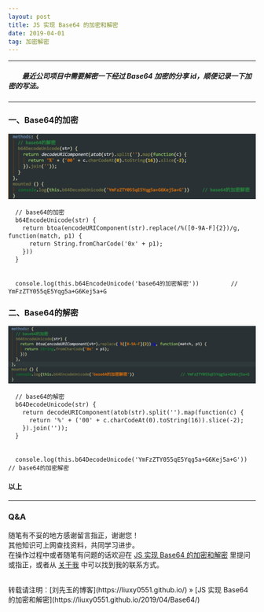 ```yaml
---
layout: post
title: JS 实现 Base64 的加密和解密
date: 2019-04-01
tag: 加密解密
---
```


___
##### 　　最近公司项目中需要解密一下经过 Base64 加密的分享 id，顺便记录一下加密的写法。

___

### 一、Base64的加密

![](/images/posts/Base64/b64DecodeUnicode.png)
<br>

      // base64的加密
      b64EncodeUnicode(str) {
        return btoa(encodeURIComponent(str).replace(/%([0-9A-F]{2})/g, function(match, p1) {
          return String.fromCharCode('0x' + p1);
        }))
      }


      console.log(this.b64EncodeUnicode('base64的加密解密'))         // YmFzZTY055qE5Yqg5a+G6Kej5a+G


### 二、Base64的解密

![](/images/posts/Base64/b64EncodeUnicode.png)
<br>

      // base64的解密
      b64DecodeUnicode(str) {
        return decodeURIComponent(atob(str).split('').map(function(c) {
          return '%' + ('00' + c.charCodeAt(0).toString(16)).slice(-2);
        }).join(''));
      }


      console.log(this.b64DecodeUnicode('YmFzZTY055qE5Yqg5a+G6Kej5a+G'))     // base64的加密解密



#### 以上
___
### Q&A

随笔有不妥的地方感谢留言指正，谢谢您！  
其他知识可上网查找资料，共同学习进步。  
在操作过程中或者随笔有问题的话欢迎在 [JS 实现 Base64 的加密和解密](https://liuxy0551.github.io/2019/04/Base64/) 里提问或指正，或者从 [关于我](https://liuxy0551.github.io/about/) 中可以找到我的联系方式。


<br>
转载请注明：[刘先玉的博客](https://liuxy0551.github.io/) » [JS 实现 Base64 的加密和解密](https://liuxy0551.github.io/2019/04/Base64/)
